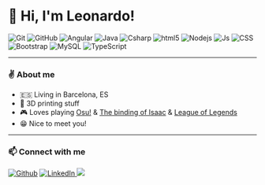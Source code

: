
# 👋 Hi, I'm Leonardo!

<p>
  <img alt="Git" src="https://img.shields.io/badge/-Git-F05032?style=flat-square&logo=git&logoColor=white" />
  <img alt="GitHub" src="https://img.shields.io/badge/-GitHub-181717?style=flat-square&logo=github" />
  <img alt="Angular" src="https://img.shields.io/badge/-Angular-DD0031?style=flat-square&logo=angular&logoColor=white" />
  <img alt="Java" src="https://img.shields.io/badge/-Java-E34A86?style=flat-square&logo=java" />
  <img alt="Csharp" src="https://img.shields.io/badge/-C%23-239120?style=flat-square&logo=csharp" />
  <img alt="html5" src="https://img.shields.io/badge/-HTML5-E34F26?style=flat-square&logo=html5&logoColor=white" />
  <img alt="Nodejs" src="https://img.shields.io/badge/-Nodejs-43853d?style=flat-square&logo=Node.js&logoColor=white" />
  <img alt="Js" src="https://img.shields.io/badge/-JavaScript-F7DF1E?style=flat-square&logo=javascript&logoColor=black" />
  <img alt="CSS" src="https://img.shields.io/badge/-CSS-1572B6?style=flat-square&logo=css3" />
  <img alt="Bootstrap" src="https://img.shields.io/badge/-Bootstrap-563D7C?style=flat-square&logo=bootstrap" />
  <img alt="MySQL" src="https://img.shields.io/badge/-MySQL-dbe1a6?style=flat-square&logo=mysql" />
  <img alt="TypeScript" src="https://img.shields.io/badge/-TypeScript-007ACC?style=flat-square&logo=typescript&logoColor=white" />
</p>

---

<h3>✌️ About me</h3>

- 🇪🇸 Living in Barcelona, ES
- 🗿 3D printing stuff
- 🎮 Loves playing [Osu!](https://osu.ppy.sh/home) & [The binding of Isaac](https://bindingofisaacrebirth.fandom.com/wiki/Binding_of_Isaac:_Rebirth_Wiki) & [League of Legends](https://www.leagueoflegends.com/es-es/)
- 😁 Nice to meet you!

---

<h3>📫 Connect with me</h3>

<p>
  <a href="https://github.com/LeonardoCaero" target="_blank"><img alt="Github" src="https://img.shields.io/badge/GitHub-%2312100E.svg?&style=for-the-badge&logo=Github&logoColor=white" /></a>  
  <a href="https://www.linkedin.com/in/leonardo-caero-ledezma/" target="_blank"><img alt="LinkedIn" src="https://img.shields.io/badge/LinkedIn-%230077B5.svg?&style=for-the-badge&logo=linkedin&logoColor=white" />
    <a href="mailto:leo.caero.ledezma@gmail.com"><img src="https://img.shields.io/badge/email-D14836.svg?style=for-the-badge&logo=GMail&logoColor=white"/></a>
</p>
